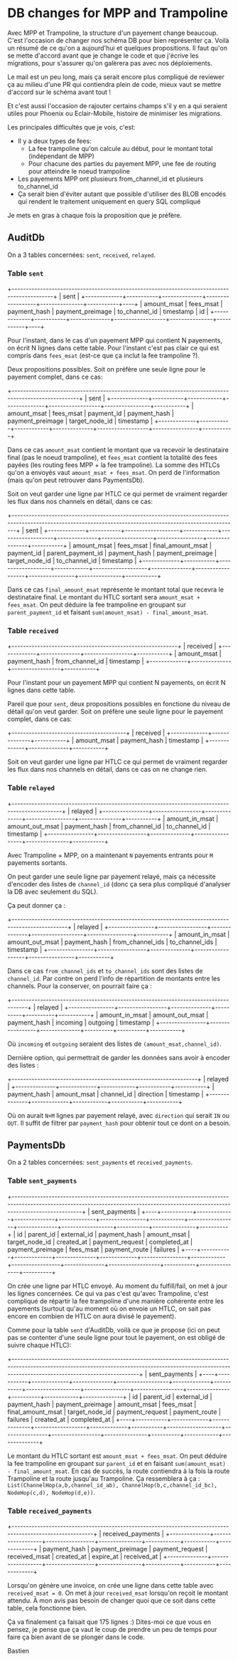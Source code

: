 # DB changes for MPP and Trampoline

Avec MPP et Trampoline, la structure d'un payement change beaucoup.
C'est l'occasion de changer nos schéma DB pour bien représenter ça.
Voilà un résumé de ce qu'on a aujourd'hui et quelques propositions.
Il faut qu'on se mette d'accord avant que je change le code et que j'écrive les migrations, pour
s'assurer qu'on galèrera pas avec nos déploiements.

Le mail est un peu long, mais ça serait encore plus compliqué de reviewer ça au milieu d'une PR qui
contiendra plein de code, mieux vaut se mettre d'accord sur le schéma avant tout !

Et c'est aussi l'occasion de rajouter certains champs s'il y en a qui seraient utiles pour Phoenix
ou Eclair-Mobile, histoire de minimiser les migrations.

Les principales difficultés que je vois, c'est:

* Il y a deux types de fees:
  * La fee trampoline qu'on calcule au début, pour le montant total (indépendant de MPP)
  * Pour chacune des parties du payement MPP, une fee de routing pour atteindre le noeud trampoline
* Les payements MPP ont plusieurs from_channel_id et plusieurs to_channel_id
* Ça serait bien d'éviter autant que possible d'utiliser des BLOB encodés qui rendent le traitement
  uniquement en query SQL compliqué

Je mets en gras à chaque fois la proposition que je préfère.

## AuditDb

On a 3 tables concernées: `sent`, `received`, `relayed`.

### Table `sent`

+--------------------------------------------------------------------------------------------+
| sent                                                                                       |
+-------------+-----------+--------------+------------------+---------------+-----------+----+
| amount_msat | fees_msat | payment_hash | payment_preimage | to_channel_id | timestamp | id |
+-------------+-----------+--------------+------------------+---------------+-----------+----+

Pour l'instant, dans le cas d'un payement MPP qui contient N payements, on écrit N lignes dans
cette table. Pour l'instant c'est pas clair ce qui est compris dans `fees_msat` (est-ce que ça
inclut la fee trampoline ?).

Deux propositions possibles. Soit on préfère une seule ligne pour le payement complet, dans ce cas:

+-----------------------------------------------------------------------------------------------------+
| sent                                                                                                |
+-------------+-----------+------------+--------------+------------------+----------------+-----------+
| amount_msat | fees_msat | payment_id | payment_hash | payment_preimage | target_node_id | timestamp |
+-------------+-----------+------------+--------------+------------------+----------------+-----------+

Dans ce cas `amount_msat` contient le montant que va recevoir le destinataire final (pas le noeud
trampoline), et `fees_msat` contient la totalité des fees payées (les routing fees MPP + la fee
trampoline). La somme des HTLCs qu'on a envoyés vaut `amount_msat + fees_msat`. On perd de
l'information (mais qu'on peut retrouver dans PaymentsDb).

Soit on veut garder une ligne par HTLC ce qui permet de vraiment regarder les flux dans nos
channels en détail, dans ce cas:

+-------------------------------------------------------------------------------------------------------------------------------------------------------------+
| sent                                                                                                                                                        |
+-------------+-----------+-------------------+------------+-------------------+--------------+------------------+----------------+---------------+-----------+
| amount_msat | fees_msat | final_amount_msat | payment_id | parent_payment_id | payment_hash | payment_preimage | target_node_id | to_channel_id | timestamp |
+-------------+-----------+-------------------+------------+-------------------+--------------+------------------+----------------+---------------+-----------+

Dans ce cas `final_amount_msat` représente le montant total que recevra le destinataire final.
Le montant du HTLC sortant sera `amount_msat + fees_msat`.
On peut déduire la fee trampoline en groupant sur `parent_payment_id` et faisant `sum(amount_msat) - final_amount_msat`.

### Table `received`

+----------------------------------------------------------+
| received                                                 |
+-------------+--------------+-----------------+-----------+
| amount_msat | payment_hash | from_channel_id | timestamp |
+-------------+--------------+-----------------+-----------+

Pour l'instant pour un payement MPP qui contient N payements, on écrit N lignes dans
cette table.

Pareil que pour `sent`, deux propositions possibles en fonctione du niveau de détail qu'on veut
garder. Soit on préfère une seule ligne pour le payement complet, dans ce cas:

+----------------------------------------+
| received                               |
+-------------+--------------+-----------+
| amount_msat | payment_hash | timestamp |
+-------------+--------------+-----------+

Soit on veut garder une ligne par HTLC ce qui permet de vraiment regarder les flux dans nos
channels en détail, dans ce cas on ne change rien.

### Table `relayed`

+-----------------------------------------------------------------------------------------------+
| relayed                                                                                       |
+----------------+-----------------+--------------+-----------------+---------------+-----------+
| amount_in_msat | amount_out_msat | payment_hash | from_channel_id | to_channel_id | timestamp |
+----------------+-----------------+--------------+-----------------+---------------+-----------+

Avec Trampoline + MPP, on a maintenant `N` payements entrants pour `M` payements sortants.

On peut garder une seule ligne par payement relayé, mais ça nécessite d'encoder des listes de
`channel_id` (donc ça sera plus compliqué d'analyser la DB avec seulement du SQL).

Ça peut donner ça :

+-------------------------------------------------------------------------------------------------+
| relayed                                                                                         |
+----------------+-----------------+--------------+------------------+----------------+-----------+
| amount_in_msat | amount_out_msat | payment_hash | from_channel_ids | to_channel_ids | timestamp |
+----------------+-----------------+--------------+------------------+----------------+-----------+

Dans ce cas `from_channel_ids` et `to_channel_ids` sont des listes de `channel_id`. Par contre on
perd l'info de répartition de montants entre les channels. Pour la conserver, on pourrait faire ça :

+-----------------------------------------------------------------------------------+
| relayed                                                                           |
+----------------+-----------------+--------------+----------+----------+-----------+
| amount_in_msat | amount_out_msat | payment_hash | incoming | outgoing | timestamp |
+----------------+-----------------+--------------+----------+----------+-----------+

Où `incoming` et `outgoing` seraient des listes de `(amount_msat,channel_id)`.

Dernière option, qui permettrait de garder les données sans avoir à encoder des listes :

+-----------------------------------------------------------------+
| relayed                                                         |
+--------------+-------------+------------+-----------+-----------+
| payment_hash | amount_msat | channel_id | direction | timestamp |
+--------------+-------------+------------+-----------+-----------+

Où on aurait `N+M` lignes par payement relayé, avec `direction` qui serait `IN` ou `OUT`.
Il suffit de filtrer par `payment_hash` pour obtenir tout ce dont on a besoin.

## PaymentsDb

On a 2 tables concernées: `sent_payments` et `received_payments`.

### Table `sent_payments`

+------------------------------------------------------------------------------------------------------------------------------------------------------------------------------------+
| sent_payments                                                                                                                                                                      |
+----+-----------+-------------+--------------+-------------+----------------+------------+-----------------+--------------+------------------+-----------+---------------+----------+
| id | parent_id | external_id | payment_hash | amount_msat | target_node_id | created_at | payment_request | completed_at | payment_preimage | fees_msat | payment_route | failures |
+----+-----------+-------------+--------------+-------------+----------------+------------+-----------------+--------------+------------------+-----------+---------------+----------+

On crée une ligne par HTLC envoyé. Au moment du fulfill/fail, on met à jour les lignes concernées.
Ce qui va pas c'est qu'avec Trampoline, c'est compliqué de répartir la fee trampoline d'une manière
cohérente entre les payements (surtout qu'au moment où on envoie un HTLC, on sait pas encore en
combien de HTLC on aura divisé le payement).

Comme pour la table `sent` d'AuditDb, voilà ce que je propose (ici on peut pas se contenter d'une
seule ligne pour tout le payement, on est obligé de suivre chaque HTLC):

+--------------------------------------------------------------------------------------------------------------------------------------------------------------------------------------------------------+
| sent_payments                                                                                                                                                                                          |
+----+-----------+-------------+--------------+------------------+-------------+-----------+-------------------+----------------+-----------------+---------------+----------+------------+--------------+
| id | parent_id | external_id | payment_hash | payment_preimage | amount_msat | fees_msat | final_amount_msat | target_node_id | payment_request | payment_route | failures | created_at | completed_at |
+----+-----------+-------------+--------------+------------------+-------------+-----------+-------------------+----------------+-----------------+---------------+----------+------------+--------------+

Le montant du HTLC sortant est `amount_msat + fees_msat`. On peut déduire la fee trampoline en
groupant sur `parent_id` et en faisant `sum(amount_msat) - final_amount_msat`.
En cas de succès, la route contiendra à la fois la route Trampoline et la route jusqu'au Trampoline.
Ça ressemblera à ça : `List(ChannelHop(a,b,channel_id_ab), ChannelHop(b,c,channel_id_bc), NodeHop(c,d), NodeHop(d,e))`.

### Table `received_payments`

+----------------------------------------------------------------------------------------------------------+
| received_payments                                                                                        |
+--------------+------------------+-----------------+---------------+------------+-----------+-------------+
| payment_hash | payment_preimage | payment_request | received_msat | created_at | expire_at | received_at |
+--------------+------------------+-----------------+---------------+------------+-----------+-------------+

Lorsqu'on génère une invoice, on crée une ligne dans cette table avec `received_msat = 0`.
On met à jour `received_msat` lorsqu'on reçoit le montant attendu.
À mon avis pas besoin de changer quoi que ce soit dans cette table, cela fonctionne bien.

Ça va finalement ça faisait que 175 lignes :)
Dites-moi ce que vous en pensez, je pense que ça vaut le coup de prendre un peu de temps pour faire
ça bien avant de se plonger dans le code.

Bastien